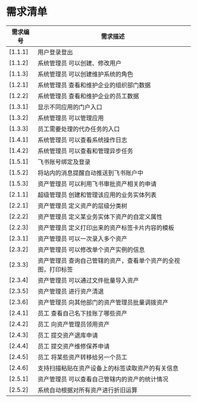 # 需求清单

| 需求编号 | 需求描述                                                     |
| -------- | ------------------------------------------------------------ |
| [1.1.1]  | 用户登录登出                                                 |
| [1.1.2]  | 系统管理员 可以创建、修改用户                                |
| [1.1.3]  | 系统管理员 可以创建维护系统的角色                            |
| [1.2.1]  | 系统管理员 查看和维护企业的组织部门数据                      |
| [1.2.2]  | 系统管理员 查看和维护企业的员工数据                          |
| [1.3.1]  | 显示不同应用的门户入口                                       |
| [1.3.2]  | 系统管理员 可以管理应用                                      |
| [1.3.3]  | 员工需要处理的代办任务的入口                                 |
| [1.4.1]  | 系统管理员 可以查看系统操作日志                              |
| [1.4.2]  | 系统管理员 可以查看和管理异步任务                            |
| [1.5.1]  | 飞书账号绑定及登录                                           |
| [1.5.2]  | 将站内的消息提醒自动推送到飞书账户中                         |
| [1.5.3]  | 资产管理员 可以利用飞书审批资产相关的申请                    |
| [2.1.1]  | 超级管理员 创建和管理该应用的业务实体列表                    |
| [2.2.1]  | 资产管理员 定义资产的层级分类树                              |
| [2.2.2]  | 资产管理员 定义某业务实体下资产的自定义属性                  |
| [2.2.3]  | 资产管理员 定义打印出来的资产标签卡片内容的模板              |
| [2.3.1]  | 资产管理员 可以一次录入多个资产                              |
| [2.3.2]  | 资产管理员 可以修改单个资产实例的信息                        |
| [2.3.3]  | 资产管理员 查询自己管辖的资产，查看单个资产的全视图，打印标签 |
| [2.3.4]  | 资产管理员 可以通过文件批量导入资产                          |
| [2.3.5]  | 资产管理员 进行资产清退                                      |
| [2.3.6]  | 资产管理员 向其他部门的资产管理员批量调拨资产                |
| [2.4.1]  | 员工 查看自己名下挂账了哪些资产                              |
| [2.4.2]  | 员工 向资产管理员领用资产                                    |
| [2.4.3]  | 员工 提交资产退库申请                                        |
| [2.4.4]  | 员工 提交资产维修保养申请                                    |
| [2.4.5]  | 员工 将某些资产转移给另一个员工                              |
| [2.4.6]  | 支持扫描粘贴在资产设备上的标签读取资产的有关信息             |
| [2.5.1]  | 资产管理员 可以查看自己管辖内的资产的统计情况                |
| [2.5.2]  | 系统自动根据对所有资产进行折旧运算                           |
